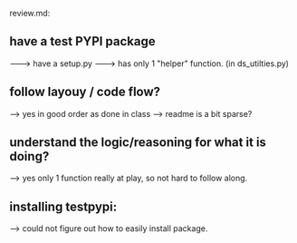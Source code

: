 review.md: 

## have a test PYPI package 
---> have a setup.py
---> has only 1 "helper" function. (in ds_utilties.py)

## follow layouy / code flow? 
--> yes in good order as done in class
--> readme is a bit sparse? 

## understand the logic/reasoning for what it is doing?
--> yes only 1 function really at play, so not hard to follow along. 

## installing testpypi:
--> could not figure out how to easily install package. 
